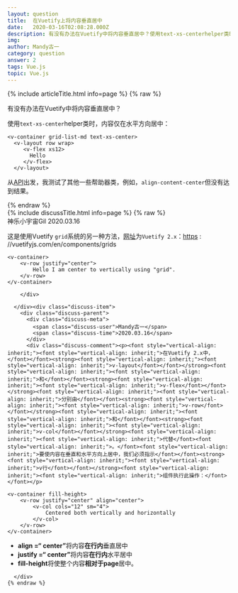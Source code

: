 ```yaml
---
layout: question
title:  在Vuetify上将内容垂直居中
date:   2020-03-16T02:08:28.000Z
description: 有没有办法在Vuetify中将内容垂直居中？使用text-xs-centerhelper类时，内容仅在水平方向居中：<v-container gr...
img: 
author: Mandy古一
category: question
answer: 2
tags: Vue.js
topic: Vue.js
---
```

<div class="article-root">
  <div class="article">
    {% include articleTitle.html info=page %}
    {% raw %}
    <div class="article-content"><p><font style="vertical-align: inherit;"><font style="vertical-align: inherit;">有没有办法在Vuetify中将内容垂直居中？</font></font></p>

<p><font style="vertical-align: inherit;"><font style="vertical-align: inherit;">使用</font></font><code>text-xs-center</code><font style="vertical-align: inherit;"><font style="vertical-align: inherit;">helper类时，内容仅在水平方向居中：</font></font></p>

<pre><code>&lt;v-container grid-list-md text-xs-center&gt;<font></font>
  &lt;v-layout row wrap&gt;<font></font>
     &lt;v-flex xs12&gt;<font></font>
       Hello<font></font>
     &lt;/v-flex&gt;<font></font>
  &lt;/v-layout&gt;<font></font>
</code></pre>

<p></p>

<p><font style="vertical-align: inherit;"><font style="vertical-align: inherit;">从</font></font><a href="https://vuetifyjs.com/en/layout/grid-lists" rel="noreferrer"><font style="vertical-align: inherit;"><font style="vertical-align: inherit;">API</font></font></a><font style="vertical-align: inherit;"><font style="vertical-align: inherit;">出发</font><font style="vertical-align: inherit;">，我测试了其他一些帮助器类，例如，</font></font><code>align-content-center</code><font style="vertical-align: inherit;"><font style="vertical-align: inherit;">但没有达到结果。</font></font></p></div>
    {% endraw %}
  </div>

  <div class="discuss-wrapper">
    {% include discussTitle.html info=page %}
    {% raw %}
    <div class="discuss-item">
        <div class="discuss-parent">
          <div class="discuss-meta">
            <span class="discuss-user">神乐小宇宙Gil</span>
            <span class="discuss-time">2020.03.16</span>
          </div>
          <div class="discuss-comment"><p><font style="vertical-align: inherit;"><font style="vertical-align: inherit;">这是使用Vuetify </font></font><code>grid</code><font style="vertical-align: inherit;"><font style="vertical-align: inherit;">系统</font><font style="vertical-align: inherit;">的另一种方法</font><font style="vertical-align: inherit;">，</font><a href="https://vuetifyjs.com/en/components/grids" rel="nofollow noreferrer"><font style="vertical-align: inherit;">网址</font></a><font style="vertical-align: inherit;">为</font></font><code>Vuetify 2.x</code><font style="vertical-align: inherit;"><font style="vertical-align: inherit;">：</font><a href="https://vuetifyjs.com/en/components/grids" rel="nofollow noreferrer"><font style="vertical-align: inherit;">https</font></a><font style="vertical-align: inherit;"> : </font><font style="vertical-align: inherit;">//vuetifyjs.com/en/components/grids</font></font><a href="https://vuetifyjs.com/en/components/grids" rel="nofollow noreferrer"><font style="vertical-align: inherit;"></font></a></p>

<pre><code>&lt;v-container&gt;<font></font>
    &lt;v-row justify="center"&gt;<font></font>
        Hello I am center to vertically using "grid".<font></font>
    &lt;/v-row&gt;<font></font>
&lt;/v-container&gt;<font></font>
</code></pre></div>
        </div>
        
      </div><div class="discuss-item">
        <div class="discuss-parent">
          <div class="discuss-meta">
            <span class="discuss-user">Mandy古一</span>
            <span class="discuss-time">2020.03.16</span>
          </div>
          <div class="discuss-comment"><p><font style="vertical-align: inherit;"><font style="vertical-align: inherit;">在Vuetify 2.x中，</font></font><strong><font style="vertical-align: inherit;"><font style="vertical-align: inherit;">v-layout</font></font></strong><font style="vertical-align: inherit;"><font style="vertical-align: inherit;">和</font></font><strong><font style="vertical-align: inherit;"><font style="vertical-align: inherit;">v-flex</font></font></strong><font style="vertical-align: inherit;"><font style="vertical-align: inherit;">分别由</font></font><strong><font style="vertical-align: inherit;"><font style="vertical-align: inherit;">v-row</font></font></strong><font style="vertical-align: inherit;"><font style="vertical-align: inherit;">和</font></font><strong><font style="vertical-align: inherit;"><font style="vertical-align: inherit;">v-col</font></font></strong><font style="vertical-align: inherit;"><font style="vertical-align: inherit;">代替</font><font style="vertical-align: inherit;">。</font><font style="vertical-align: inherit;">要使内容在垂直和水平方向上居中，我们必须指示</font></font><strong><font style="vertical-align: inherit;"><font style="vertical-align: inherit;">v行</font></font></strong><font style="vertical-align: inherit;"><font style="vertical-align: inherit;">组件执行此操作：</font></font></p>

<pre><code>&lt;v-container fill-height&gt;<font></font>
    &lt;v-row justify="center" align="center"&gt;<font></font>
        &lt;v-col cols="12" sm="4"&gt;<font></font>
            Centered both vertically and horizontally<font></font>
        &lt;/v-col&gt;<font></font>
    &lt;/v-row&gt;<font></font>
&lt;/v-container&gt;<font></font>
</code></pre>

<ul>
<li><strong><font style="vertical-align: inherit;"><font style="vertical-align: inherit;">align =“ center”</font></font></strong><font style="vertical-align: inherit;"><font style="vertical-align: inherit;">将内容</font><strong><font style="vertical-align: inherit;">在行内</font></strong><font style="vertical-align: inherit;">垂直居中</font></font><strong><font style="vertical-align: inherit;"></font></strong></li>
<li><strong><font style="vertical-align: inherit;"><font style="vertical-align: inherit;">justify =“ center”</font></font></strong><font style="vertical-align: inherit;"><font style="vertical-align: inherit;">将内容</font><strong><font style="vertical-align: inherit;">在行内</font></strong><font style="vertical-align: inherit;">水平居中</font></font><strong><font style="vertical-align: inherit;"></font></strong></li>
<li><strong><font style="vertical-align: inherit;"><font style="vertical-align: inherit;">fill-height</font></font></strong><font style="vertical-align: inherit;"><font style="vertical-align: inherit;">将使整个内容</font></font><strong><font style="vertical-align: inherit;"><font style="vertical-align: inherit;">相对于page</font></font></strong><font style="vertical-align: inherit;"><font style="vertical-align: inherit;">居中</font><font style="vertical-align: inherit;">。</font></font></li>
</ul></div>
        </div>
        
      </div>
    {% endraw %}
  </div>
<div>
